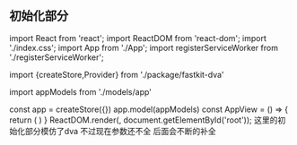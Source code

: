 ## 初始化部分
import React from 'react';
import ReactDOM from 'react-dom';
import './index.css';
import App from './App';
import registerServiceWorker from './registerServiceWorker';

import {createStore,Provider} from './package/fastkit-dva'

import appModels from './models/app'

const app = createStore({})
app.model(appModels)
const AppView = () => {
    return (
        <Provider store={app}>
            <App/>
        </Provider>
    )
}
ReactDOM.render(<AppView/>, document.getElementById('root'));
这里的初始化部分模仿了dva
不过现在参数还不全 后面会不断的补全
